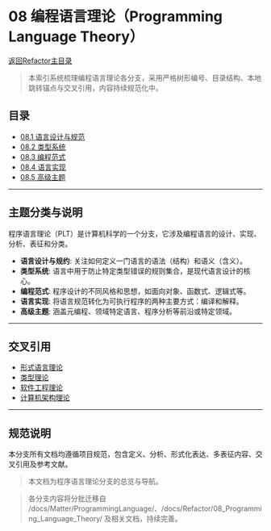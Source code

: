 # 08 编程语言理论（Programming Language Theory）
[返回Refactor主目录](../README.md)

> 本索引系统梳理编程语言理论各分支，采用严格树形编号、目录结构、本地跳转锚点与交叉引用，内容持续规范化中。

## 目录

- [08.1 语言设计与规范](./08.1_Language_Design_and_Specification/README.md)
- [08.2 类型系统](./08.2_Type_Systems/README.md)
- [08.3 编程范式](./08.3_Programming_Paradigms/README.md)
- [08.4 语言实现](./08.4_Language_Implementation/README.md)
- [08.5 高级主题](./08.5_Advanced_Topics/README.md)

---

## 主题分类与说明

程序语言理论（PLT）是计算机科学的一个分支，它涉及编程语言的设计、实现、分析、表征和分类。

- **语言设计与规约**: 关注如何定义一门语言的语法（结构）和语义（含义）。
- **类型系统**: 语言中用于防止特定类型错误的规则集合，是现代语言设计的核心。
- **编程范式**: 程序设计的不同风格和思想，如面向对象、函数式、逻辑式等。
- **语言实现**: 将语言规范转化为可执行程序的两种主要方式：编译和解释。
- **高级主题**: 涵盖元编程、领域特定语言、程序分析等前沿或特定领域。

---

## 交叉引用

- [形式语言理论](../04_Formal_Language_Theory/README.md)
- [类型理论](../05_Type_Theory/README.md)
- [软件工程理论](../07_Software_Engineering_Theory/README.md)
- [计算机架构理论](../09_Computer_Architecture_Theory/README.md)

---

## 规范说明

本分支所有文档均遵循项目规范，包含定义、分析、形式化表达、多表征内容、交叉引用及参考文献。

> 本文档为程序语言理论分支的总览与导航。

> 各分支内容将分批迁移自 /docs/Matter/ProgrammingLanguage/、/docs/Refactor/08_Programming_Language_Theory/ 及相关文档，持续完善。
